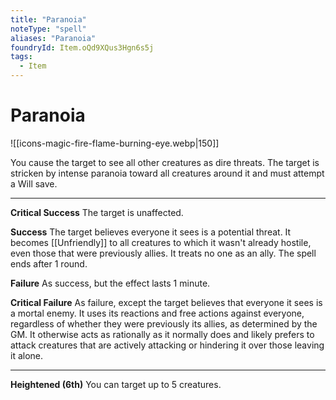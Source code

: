 ```yaml
---
title: "Paranoia"
noteType: "spell"
aliases: "Paranoia"
foundryId: Item.oQd9XQus3Hgn6s5j
tags:
  - Item
---
```


# Paranoia
![[icons-magic-fire-flame-burning-eye.webp|150]]

You cause the target to see all other creatures as dire threats. The target is stricken by intense paranoia toward all creatures around it and must attempt a Will save.

* * *

**Critical Success** The target is unaffected.

**Success** The target believes everyone it sees is a potential threat. It becomes [[Unfriendly]] to all creatures to which it wasn't already hostile, even those that were previously allies. It treats no one as an ally. The spell ends after 1 round.

**Failure** As success, but the effect lasts 1 minute.

**Critical Failure** As failure, except the target believes that everyone it sees is a mortal enemy. It uses its reactions and free actions against everyone, regardless of whether they were previously its allies, as determined by the GM. It otherwise acts as rationally as it normally does and likely prefers to attack creatures that are actively attacking or hindering it over those leaving it alone.

* * *

**Heightened (6th)** You can target up to 5 creatures.
